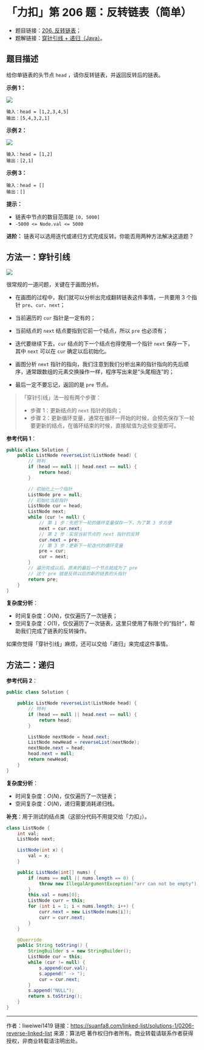 # 「力扣」第 206 题：反转链表（简单）

- 题目链接：[206. 反转链表](https://leetcode-cn.com/problems/reverse-linked-list/)；
- 题解链接：[穿针引线 + 递归（Java）](https://leetcode-cn.com/problems/reverse-linked-list/solution/chuan-zhen-yin-xian-di-gui-by-liweiwei1419/)。

## 题目描述

给你单链表的头节点 `head` ，请你反转链表，并返回反转后的链表。

**示例 1：**

![](https://suanfa8-1252206550.cos.ap-shanghai.myqcloud.com/202301250010279.jpeg)

```
输入：head = [1,2,3,4,5]
输出：[5,4,3,2,1]
```

**示例 2：**

![](https://suanfa8-1252206550.cos.ap-shanghai.myqcloud.com/202301250010060.jpeg)

```
输入：head = [1,2]
输出：[2,1]
```

**示例 3：**

```
输入：head = []
输出：[]
```

**提示：**

- 链表中节点的数目范围是 `[0, 5000]`
- `-5000 <= Node.val <= 5000`

**进阶：** 链表可以选用迭代或递归方式完成反转。你能否用两种方法解决这道题？

## 方法一：穿针引线

![](https://suanfa8-1252206550.cos.ap-shanghai.myqcloud.com/202301250010686.jpeg)

很常规的一道问题，关键在于画图分析。

- 在画图的过程中，我们就可以分析出完成翻转链表这件事情，一共要用 3 个指针 `pre`、`cur`、`next`；

- 当前遍历的 `cur` 指针是一定有的；
- 当前结点的 `next` 结点要指到它前一个结点，所以 `pre` 也必须有；
- 迭代要继续下去，`cur` 结点的下一个结点也得使用一个指针 `next` 保存一下，其中 `next` 可以在 `cur` 确定以后初始化。
- 画图分析 `next` 指针的指向，我们注意到我们分析出来的指针指向的先后顺序，通常跟数组的元素交换操作一样，程序写出来是“头尾相连”的；
- 最后一定不要忘记，返回的是 `pre` 节点。

> 「穿针引线」法一般有两个步骤：
>
> - 步骤 1：更新结点的 `next` 指针的指向；
> - 步骤 2：更新循环变量，通常在循环一开始的时候，会预先保存下一轮要更新的结点，在循环结束的时候，直接赋值为这些变量即可。

**参考代码 1**：

```java
public class Solution {
    public ListNode reverseList(ListNode head) {
        // 特判
        if (head == null || head.next == null) {
            return head;
        }

        // 初始化上一个指针
        ListNode pre = null;
        // 初始化当前指针
        ListNode cur = head;
        ListNode next;
        while (cur != null) {
            // 第 1 步：先把下一轮的循环变量保存一下，为了第 3 步方便
            next = cur.next;
            // 第 2 步：实现当前节点的 next 指针的反转
            cur.next = pre;
            // 第 3 步：更新下一轮迭代的循环变量
            pre = cur;
            cur = next;
        }
        // 遍历完成以后，原来的最后一个节点就成为了 pre
        // 这个 pre 就是反转以后的新的链表的头指针
        return pre;
    }
}
```

**复杂度分析**：

- 时间复杂度：$O(N)$，仅仅遍历了一次链表；
- 空间复杂度：$O(1)$，仅仅遍历了一次链表，这里只使用了有限个的“指针”，帮助我们完成了链表的反转操作。

如果你觉得「穿针引线」麻烦，还可以交给「递归」来完成这件事情。

## 方法二：递归

**参考代码 2**：

```java
public class Solution {

    public ListNode reverseList(ListNode head) {
        // 特判
        if (head == null || head.next == null) {
            return head;
        }

        ListNode nextNode = head.next;
        ListNode newHead = reverseList(nextNode);
        nextNode.next = head;
        head.next = null;
        return newHead;
    }
}
```

**复杂度分析**：

- 时间复杂度：$O(N)$，仅仅遍历了一次链表；
- 空间复杂度：$O(N)$，递归需要消耗递归栈。

**补充**：用于测试的结点类（这部分代码不用提交给「力扣」）。

```java
class ListNode {
    int val;
    ListNode next;

    ListNode(int x) {
        val = x;
    }

    public ListNode(int[] nums) {
        if (nums == null || nums.length == 0) {
            throw new IllegalArgumentException("arr can not be empty");
        }
        this.val = nums[0];
        ListNode curr = this;
        for (int i = 1; i < nums.length; i++) {
            curr.next = new ListNode(nums[i]);
            curr = curr.next;
        }
    }

    @Override
    public String toString() {
        StringBuilder s = new StringBuilder();
        ListNode cur = this;
        while (cur != null) {
            s.append(cur.val);
            s.append(" -> ");
            cur = cur.next;
        }
        s.append("NULL");
        return s.toString();
    }
}
```



---

作者：liweiwei1419
链接：https://suanfa8.com/linked-list/solutions-1/0206-reverse-linked-list
来源：算法吧
著作权归作者所有。商业转载请联系作者获得授权，非商业转载请注明出处。